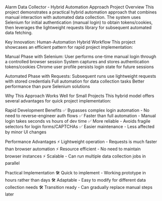 Alarm Data Collector - Hybrid Automation Approach
Project Overview
This project demonstrates a practical hybrid automation approach that combines manual interaction with automated data collection. The system uses Selenium for initial authentication (manual login) to obtain tokens/cookies, then leverages the lightweight requests library for subsequent automated data fetching.

Key Innovation: Human-Automation Hybrid Workflow
This project showcases an efficient pattern for rapid project implementation:

Manual Phase with Selenium:
User performs one-time manual login through a controlled browser session
System captures and stores authentication tokens/cookies
Chrome user profile persists login state for future sessions

Automated Phase with Requests:
Subsequent runs use lightweight requests with stored credentials
Full automation for data collection tasks
Better performance than pure Selenium solutions

Why This Approach Works Well for Small Projects
This hybrid model offers several advantages for quick project implementation:

Rapid Development Benefits
✅ Bypasses complex login automation - No need to reverse-engineer auth flows
✅ Faster than full automation - Manual login takes seconds vs hours of dev time
✅ More reliable - Avoids fragile selectors for login forms/CAPTCHAs
✅ Easier maintenance - Less affected by minor UI changes

Performance Advantages
⚡ Lightweight operation - Requests is much faster than browser automation
⚡ Resource efficient - No need to maintain browser instances
⚡ Scalable - Can run multiple data collection jobs in parallel

Practical Implementation
🛠️ Quick to implement - Working prototype in hours rather than days
🛠️ Adaptable - Easy to modify for different data collection needs
🛠️ Transition ready - Can gradually replace manual steps later
